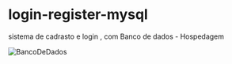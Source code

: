 # login-register-mysql
sistema de cadrasto e login , com Banco de dados - Hospedagem

![BancoDeDados](https://user-images.githubusercontent.com/101852187/191650479-0de27aed-4dce-4d2a-92ac-65a0a4e63161.png)

